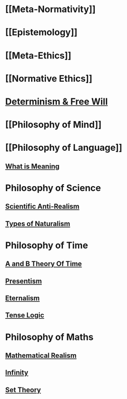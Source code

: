 # [[Meta-Normativity]]
# [[Epistemology]]
# [[Meta-Ethics]]
# [[Normative Ethics]]
# [Determinism & Free Will](Determinism%20&%20Free%20Will/Determinism%20&%20Free%20Will)  
# [[Philosophy of Mind]]
# [[Philosophy of Language]]
## [What is Meaning](Philosophy%20of%20Language/What%20is%20Meaning)  
# Philosophy of Science
## [Scientific Anti-Realism](Philosophy%20of%20Science/Scientific%20Anti-Realism)  
## [Types of Naturalism](Philosophy%20of%20Science/Types%20of%20Naturalism)  
# Philosophy of Time
## [A and B Theory Of Time](Philosophy%20of%20Time/A%20and%20B%20Theory%20Of%20Time)  

## [Presentism](Philosophy%20of%20Time/Presentism)  
## [Eternalism](Philosophy%20of%20Time/Eternalism)  
## [Tense Logic](Philosophy%20of%20Time/Tense%20Logic)  
# Philosophy of Maths
## [Mathematical Realism](Philosophy%20of%20Maths/Mathematical%20Realism)  
## [Infinity](Philosophy%20of%20Maths/Infinity)  
## [Set Theory](Philosophy%20of%20Maths/Set%20Theory)  